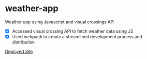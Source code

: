 # weather-app
Weather app using Javascript and visual crossings API

- [x] Accessed visual crossing API to fetch weather data using JS
- [x] Used webpack to create a streamlined development process and distribution

[Deployed Site](https://sebiprograms.github.io/weather-app/)